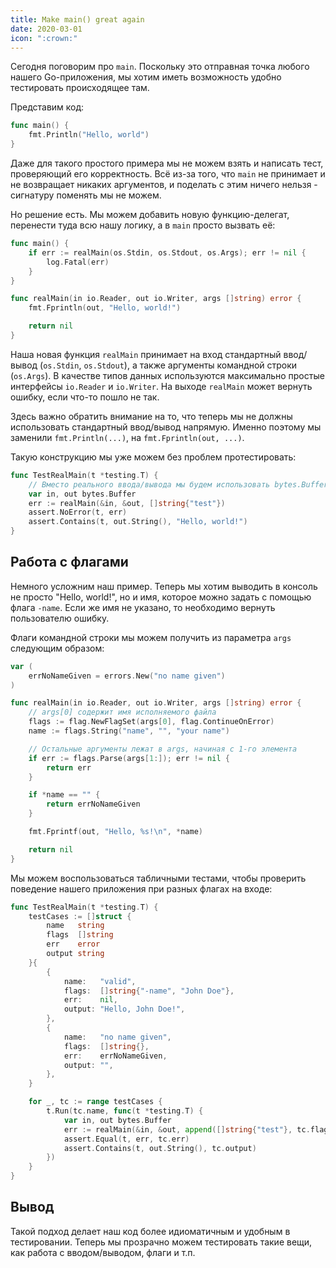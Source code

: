```yaml
---
title: Make main() great again
date: 2020-03-01
icon: ":crown:"
---
```


Сегодня поговорим про `main`. Поскольку это отправная точка любого нашего Go-приложения, мы хотим иметь возможность удобно тестировать происходящее там.

Представим код:

```go
func main() {
	fmt.Println("Hello, world")
}
```

Даже для такого простого примера мы не можем взять и написать тест, проверяющий его корректность. Всё из-за того, что `main` не принимает и не возвращает никаких аргументов, и поделать с этим ничего нельзя - сигнатуру поменять мы не можем.

Но решение есть. Мы можем добавить новую функцию-делегат, перенести туда всю нашу логику, а в `main` просто вызвать её:

```go
func main() {
	if err := realMain(os.Stdin, os.Stdout, os.Args); err != nil {
		log.Fatal(err)
	}
}

func realMain(in io.Reader, out io.Writer, args []string) error {
	fmt.Fprintln(out, "Hello, world!")

	return nil
}
```

Наша новая функция `realMain` принимает на вход стандартный ввод/вывод (`os.Stdin`, `os.Stdout`), а также аргументы командной строки (`os.Args`). В качестве типов данных используются максимально простые интерфейсы `io.Reader` и `io.Writer`. На выходе `realMain` может вернуть ошибку, если что-то пошло не так.

Здесь важно обратить внимание на то, что теперь мы не должны использовать стандартный ввод/вывод напрямую. Именно поэтому мы заменили `fmt.Println(...)`, на `fmt.Fprintln(out, ...)`.

Такую конструкцию мы уже можем без проблем протестировать:

```go
func TestRealMain(t *testing.T) {
	// Вместо реального ввода/вывода мы будем использовать bytes.Buffer
	var in, out bytes.Buffer
	err := realMain(&in, &out, []string{"test"})
	assert.NoError(t, err)
	assert.Contains(t, out.String(), "Hello, world!")
}
```

## Работа с флагами

Немного усложним наш пример. Теперь мы хотим выводить в консоль не просто "Hello, world!", но и имя, которое можно задать с помощью флага `-name`. Если же имя не указано, то необходимо вернуть пользователю ошибку.

Флаги командной строки мы можем получить из параметра `args` следующим образом:

```go
var (
	errNoNameGiven = errors.New("no name given")
)

func realMain(in io.Reader, out io.Writer, args []string) error {
	// args[0] содержит имя исполняемого файла
	flags := flag.NewFlagSet(args[0], flag.ContinueOnError)
	name := flags.String("name", "", "your name")

	// Остальные аргументы лежат в args, начиная с 1-го элемента
	if err := flags.Parse(args[1:]); err != nil {
		return err
	}

	if *name == "" {
		return errNoNameGiven
	}

	fmt.Fprintf(out, "Hello, %s!\n", *name)

	return nil
}
```

Мы можем воспользоваться табличными тестами, чтобы проверить поведение нашего приложения при разных флагах на входе:

```go
func TestRealMain(t *testing.T) {
	testCases := []struct {
		name   string
		flags  []string
		err    error
		output string
	}{
		{
			name:   "valid",
			flags:  []string{"-name", "John Doe"},
			err:    nil,
			output: "Hello, John Doe!",
		},
		{
			name:   "no name given",
			flags:  []string{},
			err:    errNoNameGiven,
			output: "",
		},
	}

	for _, tc := range testCases {
		t.Run(tc.name, func(t *testing.T) {
			var in, out bytes.Buffer
			err := realMain(&in, &out, append([]string{"test"}, tc.flags...))
			assert.Equal(t, err, tc.err)
			assert.Contains(t, out.String(), tc.output)
		})
	}
}
```

## Вывод

Такой подход делает наш код более идиоматичным и удобным в тестировании. Теперь мы прозрачно можем тестировать такие вещи, как работа с вводом/выводом, флаги и т.п.
